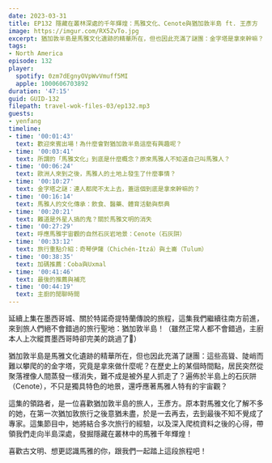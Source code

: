 ```yaml
---
date: 2023-03-31
title: EP132 隱藏在叢林深處的千年輝煌：馬雅文化、Cenote與猶加敦半島 ft. 王彥方
image: https://imgur.com/RX5ZvTo.jpg
excerpt: 猶加敦半島是馬雅文化遺跡的精華所在，但也因此充滿了謎團：金字塔是拿來幹嘛？為什麼有些聚落的人會突然消失？石灰阱和馬雅的身死觀有什麼關聯？這集由超愛猶加敦的彥方帶隊，讓我們一起前往深藏於叢林中的古老遺跡！
tags:
- North America
episode: 132
player:
  spotify: 0zm7dEgnyOVpWvVmuff5MI
  apple: 1000606703892
duration: '47:15'
guid: GUID-132
filepath: travel-wok-files-03/ep132.mp3
guests:
- yenfang
timeline:
- time: '00:01:43'
  text: 歡迎來賓出場！為什麼會對猶加敦半島這麼有興趣呢？
- time: '00:03:41'
  text: 所謂的「馬雅文化」到底是什麼概念？原來馬雅人不知道自己叫馬雅人？
- time: '00:06:24'
  text: 歐洲人來到之後，馬雅人的土地上發生了什麼事情？
- time: '00:10:27'
  text: 金字塔之謎：連人都爬不太上去，蓋這個到底是拿來幹嘛的？
- time: '00:16:14'
  text: 馬雅人的文化傳承：飲食、醫藥、體育活動與祭典
- time: '00:20:21'
  text: 難道是外星人搞的鬼？關於馬雅文明的消失
- time: '00:27:29'
  text: 呼應馬雅宇宙觀的自然石灰岩地景：Cenote（石灰阱）
- time: '00:33:12'
  text: 旅行重點介紹：奇琴伊薩（Chichén-Itzá）與土崙（Tulum）
- time: '00:38:35'
  text: 加碼推薦：Coba與Uxmal
- time: '00:41:46'
  text: 最後的推薦與補充
- time: '00:44:19'
  text: 主廚的閒聊時間
---
```

延續上集在墨西哥城、關於特諾奇提特蘭傳說的旅程，這集我們繼續往南方前進，來到旅人們絕不會錯過的旅行聖地：猶加敦半島！（雖然正常人都不會錯過，主廚本人上次縱貫墨西哥時卻完美的跳過了🤣）

猶加敦半島是馬雅文化遺跡的精華所在，但也因此充滿了謎團：這些高聳、陡峭而難以攀爬的的金字塔，究竟是拿來做什麼呢？在歷史上的某個時間點，居民突然從聚落裡像人間蒸發一樣消失，難不成是被外星人抓走了？遍佈於半島上的石灰阱（Cenote），不只是獨具特色的地景，還呼應著馬雅人特有的宇宙觀？

這集的領路者，是一位喜歡猶加敦半島的旅人，王彥方。原本對馬雅文化了解不多的她，在第一次猶加敦旅行之後意猶未盡，於是一去再去，去到最後不知不覺成了專家。這集節目中，她將結合多次旅行的經驗，以及深入爬梳資料之後的心得，帶領我們走向半島深處，發掘隱藏在叢林中的馬雅千年輝煌！

喜歡古文明、想更認識馬雅的你，跟我們一起踏上這段旅程吧！
